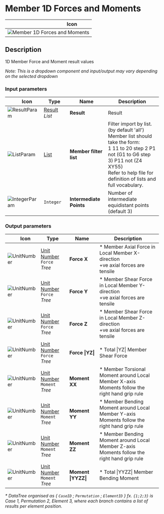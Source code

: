 # Member 1D Forces and Moments
<!--- This file has been auto-generated, do not change it manually! Edit the generator here: https://github.com/arup-group/GSA-Grasshopper/tree/main/DocsGeneration --->

|<img width="150"/> Icon |
| ----------- |
|![Member 1D Forces and Moments](./images/Member1dForcesAndMoments.png) |

## Description

1D Member Force and Moment result values

_Note: This is a dropdown component and input/output may vary depending on the selected dropdown_

### Input parameters

|<img width="20"/> Icon |<img width="200"/> Type |<img width="200"/> Name |<img width="1000"/> Description |
| ----------- | ----------- | ----------- | ----------- |
|![ResultParam](./images/ResultParam.png) |[Result](gsagh-result-parameter.md) _List_ |**Result** |Result |
|![ListParam](./images/ListParam.png) |[List](gsagh-list-parameter.md) |**Member filter list** |Filter import by list. (by default 'all')<br />Member list should take the form:<br /> 1 11 to 20 step 2 P1 not (G1 to G6 step 3) P11 not (Z4 XY55)<br />Refer to help file for definition of lists and full vocabulary. |
|![IntegerParam](./images/IntegerParam.png) |`Integer` |**Intermediate Points** |Number of intermediate equidistant points (default 3) |

### Output parameters

|<img width="20"/> Icon |<img width="200"/> Type |<img width="200"/> Name |<img width="1000"/> Description |
| ----------- | ----------- | ----------- | ----------- |
|![UnitNumber](./images/UnitParam.png) |[Unit Number](gsagh-unitnumber-parameter.md)  ` Force ` _Tree_ |**Force X** |* Member Axial Force in Local Member X-direction<br />+ve axial forces are tensile |
|![UnitNumber](./images/UnitParam.png) |[Unit Number](gsagh-unitnumber-parameter.md)  ` Force ` _Tree_ |**Force Y** |* Member Shear Force in Local Member Y-direction<br />+ve axial forces are tensile |
|![UnitNumber](./images/UnitParam.png) |[Unit Number](gsagh-unitnumber-parameter.md)  ` Force ` _Tree_ |**Force Z** |* Member Shear Force in Local Member Z-direction<br />+ve axial forces are tensile |
|![UnitNumber](./images/UnitParam.png) |[Unit Number](gsagh-unitnumber-parameter.md)  ` Force ` _Tree_ |**Force &#124;YZ&#124;** |* Total &#124;YZ&#124; Member Shear Force |
|![UnitNumber](./images/UnitParam.png) |[Unit Number](gsagh-unitnumber-parameter.md)  ` Moment ` _Tree_ |**Moment XX** |* Member Torsional Moment around Local Member X-axis<br />Moments follow the right hand grip rule |
|![UnitNumber](./images/UnitParam.png) |[Unit Number](gsagh-unitnumber-parameter.md)  ` Moment ` _Tree_ |**Moment YY** |* Member Bending Moment around Local Member Y-axis<br />Moments follow the right hand grip rule |
|![UnitNumber](./images/UnitParam.png) |[Unit Number](gsagh-unitnumber-parameter.md)  ` Moment ` _Tree_ |**Moment ZZ** |* Member Bending Moment around Local Member Z-axis<br />Moments follow the right hand grip rule |
|![UnitNumber](./images/UnitParam.png) |[Unit Number](gsagh-unitnumber-parameter.md)  ` Moment ` _Tree_ |**Moment &#124;YYZZ&#124;** |* Total &#124;YYZZ&#124; Member Bending Moment |



_* DataTree organised as { `CaseID` ; `Permutation` ; `ElementID` } fx. `{1;2;3}` is Case 1, Permutation 2, Element 3, where each branch contains a list of results per element position._


